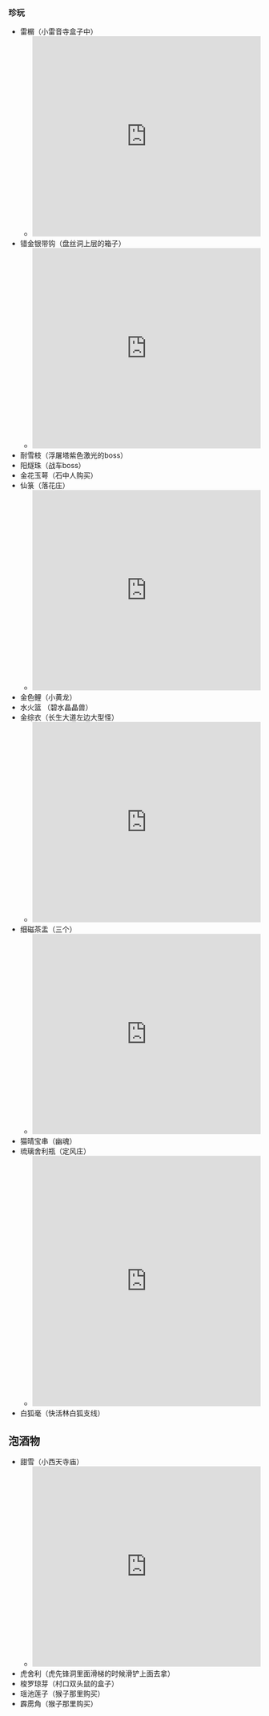 ### 珍玩
- 雷榍（小雷音寺盒子中）
	- <iframe src="https://player.bilibili.com/player.html?isOutside=true&aid=113011075318876&bvid=BV15jWSeUEiu&cid=500001659639865&p=1" scrolling="no" border="0" frameborder="no" framespacing="0" allowfullscreen="true" width="100%" height="400"></iframe>
- 错金银带钩（盘丝洞上层的箱子）
	- <iframe src="https://player.bilibili.com/player.html?isOutside=true&aid=113012635599465&bvid=BV1fZW9eKEBb&cid=500001660038340&p=1" scrolling="no" border="0" frameborder="no" framespacing="0" allowfullscreen="true" width="100%" height="400"></iframe>
- 耐雪枝（浮屠塔紫色激光的boss）
- 阳燧珠（战车boss）
- 金花玉萼（石中人购买）
- 仙箓（落花庄）
	- <iframe src="https://player.bilibili.com/player.html?isOutside=true&aid=113004481939632&bvid=BV1kdWGe4EwA&cid=500001658127299&p=1" scrolling="no" border="0" frameborder="no" framespacing="0" allowfullscreen="true" width="100%" height="400"></iframe>
- 金色鲤（小黄龙）
- 水火篮 （碧水晶晶兽）
- 金综衣（长生大道左边大型怪）
	- <iframe src="https://player.bilibili.com/player.html?isOutside=true&aid=113031845512296&bvid=BV1SgssezE7u&cid=500001663671600&p=1" scrolling="no" border="0" frameborder="no" framespacing="0" allowfullscreen="true" width="100%" height="400"></iframe>
- 细磁茶盂（三个）
	- <iframe src="https://player.bilibili.com/player.html?isOutside=true&aid=113037482656982&bvid=BV1y2sNeVEnc&cid=25614224341&p=1" scrolling="no" border="0" frameborder="no" framespacing="0" allowfullscreen="true" width="100%" height="400"></iframe>
- 猫晴宝串（幽魂）
- 琉璃舍利瓶（定风庄）
	- <iframe src="https://player.bilibili.com/player.html?isOutside=true&aid=113037432325126&bvid=BV11ysNeyETL&cid=25640175039&p=1" scrolling="no" border="0" frameborder="no" framespacing="0" allowfullscreen="true" width="100%" height="500"></iframe>
- 白狐毫（快活林白狐支线）

## 泡酒物

- 甜雪（小西天寺庙）
	- <iframe src="https://player.bilibili.com/player.html?isOutside=true&aid=113006478364279&bvid=BV1qaWjebEuw&cid=500001659553132&p=1" scrolling="no" border="0" frameborder="no" framespacing="0" allowfullscreen="true" width="100%" height="400"></iframe>
- 虎舍利（虎先锋洞里面滑梯的时候滑铲上面去拿）
- 梭罗琼芽（村口双头鼠的盒子）
- 瑶池莲子（猴子那里购买）
- 霹雳角（猴子那里购买）
